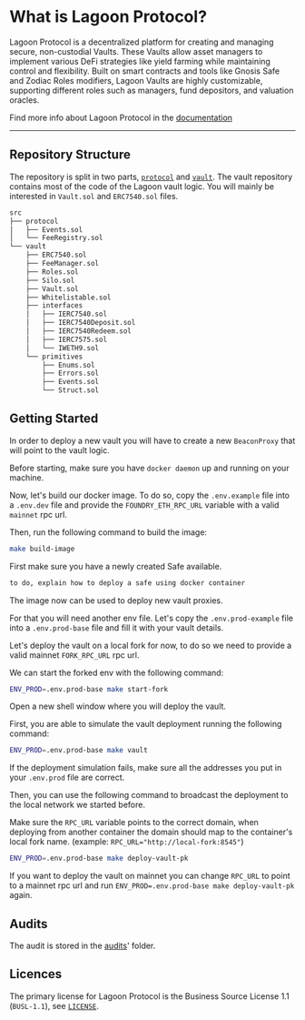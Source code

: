 # What is Lagoon Protocol?

Lagoon Protocol is a decentralized platform for creating and managing secure, non-custodial Vaults. These Vaults allow asset managers to implement various DeFi strategies like yield farming while maintaining control and flexibility. Built on smart contracts and tools like Gnosis Safe and Zodiac Roles modifiers, Lagoon Vaults are highly customizable, supporting different roles such as managers, fund depositors, and valuation oracles.

Find more info about Lagoon Protocol in the [documentation](https://docs.lagoon.finance/)

---

## Repository Structure

The repository is split in two parts, [`protocol`]('./protocol') and [`vault`]('./vault'). The vault repository contains most of the code of the Lagoon vault logic. You will mainly be interested in `Vault.sol` and `ERC7540.sol` files.

```bash
src
├── protocol
│   ├── Events.sol
│   └── FeeRegistry.sol
└── vault
    ├── ERC7540.sol
    ├── FeeManager.sol
    ├── Roles.sol
    ├── Silo.sol
    ├── Vault.sol
    ├── Whitelistable.sol
    ├── interfaces
    │   ├── IERC7540.sol
    │   ├── IERC7540Deposit.sol
    │   ├── IERC7540Redeem.sol
    │   ├── IERC7575.sol
    │   └── IWETH9.sol
    └── primitives
        ├── Enums.sol
        ├── Errors.sol
        ├── Events.sol
        └── Struct.sol
```

## Getting Started

In order to deploy a new vault you will have to create a new `BeaconProxy` that will point to the vault logic.

Before starting, make sure you have `docker daemon` up and running on your machine.

Now, let's build our docker image. To do so, copy the `.env.example` file into a `.env.dev` file and provide the `FOUNDRY_ETH_RPC_URL` variable with a valid `mainnet` rpc url.

Then, run the following command to build the image:

```bash
make build-image
```

First make sure you have a newly created Safe available.

```bash
to do, explain how to deploy a safe using docker container
```

The image now can be used to deploy new vault proxies.

For that you will need another env file. Let's copy the `.env.prod-example` file into a `.env.prod-base` file and fill it with your vault details.

Let's deploy the vault on a local fork for now, to do so we need to provide a valid mainnet `FORK_RPC_URL` rpc url.

We can start the forked env with the following command:

```bash
ENV_PROD=.env.prod-base make start-fork
```

Open a new shell window where you will deploy the vault.

First, you are able to simulate the vault deployment running the following command:

```bash
ENV_PROD=.env.prod-base make vault
```

If the deployment simulation fails, make sure all the addresses you put in your `.env.prod` file are correct.

Then, you can use the following command to broadcast the deployment to the local network we started before.

Make sure the `RPC_URL` variable points to the correct domain, when deploying from another container the domain should map to the container's local fork name. (example: `RPC_URL="http://local-fork:8545"`)

```bash
ENV_PROD=.env.prod-base make deploy-vault-pk
```

If you want to deploy the vault on mainnet you can change `RPC_URL` to point to a mainnet rpc url and run `ENV_PROD=.env.prod-base make deploy-vault-pk` again.

## Audits

The audit is stored in the [audits](./audits/)' folder.

## Licences

The primary license for Lagoon Protocol is the Business Source License 1.1 (`BUSL-1.1`), see [`LICENSE`](./LICENSE).

